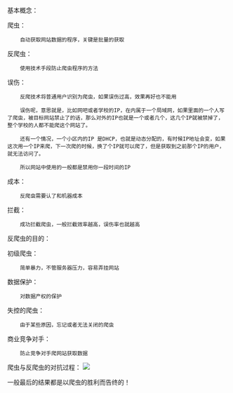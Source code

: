 基本概念：

爬虫：

        自动获取网站数据的程序，关键是批量的获取

反爬虫：

        使用技术手段防止爬虫程序的方法

误伤：

        反爬技术将普通用户识别为爬虫，如果误伤过高，效果再好也不能用

        误伤呢，意思就是，比如网吧或者学校的IP，在内属于一个局域网，如果里面的一个人写了爬虫，被目标网站禁止了的话，那么对外的IP也就是一个或者几个，这几个IP就被禁掉了，整个学校的人都不能爬这个网站了。

        还有一个情况，一个小区内的IP 是DHCP，也就是动态分配的，有时候IP地址会变，如果这次用一个IP来爬，下一次爬的时候，换了个IP就可以爬了，但是获取到之前那个IP的用户，就无法访问了。

        所以网站中使用的一般都是禁用你一段时间的IP

成本：

        反爬虫需要认了和机器成本

拦截：

        成功拦截爬虫，一般拦截效率越高，误伤率也就越高

反爬虫的目的：

初级爬虫：

        简单暴力，不管服务器压力，容易弄挂网站

数据保护：

        对数据产权的保护

失控的爬虫：

        由于某些原因，忘记或者无法关闭的爬虫

商业竞争对手：

        防止竞争对手爬网站获取数据

爬虫与反爬虫的对抗过程：
![](./images/fight.png)

一般最后的结果都是以爬虫的胜利而告终的！